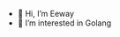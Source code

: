 - 👋 Hi, I’m Eeway
- 👀 I’m interested in Golang


<!---
Verbsius/Verbsius is a ✨ special ✨ repository because its `README.md` (this file) appears on your GitHub profile.
You can click the Preview link to take a look at your changes.
--->
